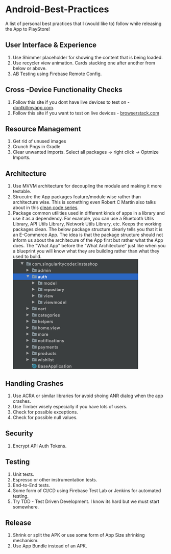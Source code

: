 # Android-Best-Practices
A list of personal best practices that I (would like to) follow while releasing the App to PlayStore!

## User Interface & Experience
1. Use Shimmer placeholder for showing the content that is being loaded.
2. Use recycler view animation. Cards stacking one after another from below or above.
3. AB Testing using Firebase Remote Config.

## Cross -Device Functionality Checks
1. Follow this site if you dont have live devices to test on - [dontkillmyapp.com](https://dontkillmyapp.com/).
2. Follow this site if you want to test on live devices - [browserstack.com](https://www.browserstack.com/)

## Resource Management
1. Get rid of unused images
2. Crunch Pngs in Gradle
3. Clear unwanted imports. Select all packages -> right click -> Optmize Imports.

## Architecture
1. Use MVVM architecture for decoupling the module and making it more testable.
2. Strucutre the App packages feature/module wise rather than architecture wise. This is something even Robert C Martin also talks about in this [clean code series](https://www.youtube.com/watch?v=7EmboKQH8lM). 
3. Package common utilities used in different kinds of apps in a library and use it as a dependency. For example, you can use a Bluetooth Utils Library, API Utils Library, Network Utils Library, etc. Keeps the working packages clean. The below package structure clearly tells you that it is an E-Commerce App. The idea is that the package structure should not inform us about the architecure of the App first but rather what the App does. The "What App" before the "What Architecture" just like when you a blueprint you will know what they are building rather than what they used to build.
![alt text](https://github.com/Singularity-Coder/Android-Best-Practices/blob/main/assets/s1.png)

## Handling Crashes
1. Use ACRA or similar libraries for avoid shoing ANR dialog when the app crashes.
2. Use Timber wisely especially if you have lots of users.
3. Check for possible exceptions.
4. Check for possible null values.

## Security
1. Encrypt API Auth Tokens.

## Testing
1. Unit tests.
2. Espresso or other instrumentation tests.
3. End-to-End tests.
4. Some form of CI/CD using Firebase Test Lab or Jenkins for automated testing.
5. Try TDD - Test Driven Development. I know its hard but we must start somewhere.

## Release
1. Shrink or split the APK or use some form of App Size shrinking mechanism.
2. Use App Bundle instead of an APK.
